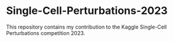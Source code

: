 # Single-Cell-Perturbations-2023
This repository contains my contribution to the Kaggle Single-Cell Perturbations competition 2023.
